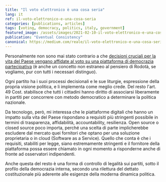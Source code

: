 ```yaml
---
title: "Il voto elettronico è una cosa seria"
lang: it
ref: il-voto-elettronico-e-una-cosa-seria
categories: [publications, articles]
tags: [voting, democracy, politics, italy, government]
featured_image: /assets/images/2021-02-10-il-voto-elettronico-e-una-cosa-seria.png
publication: "Eventual Consistency"
canonical: https://medium.com/reale/il-voto-elettronico-e-una-cosa-seria-3a2a926c02bd
---
```


Personalmente non sono mai stato contrario a che [decisioni cruciali per la vita del Paese vengano affidate al voto su una piattaforma di democrazia partecipativa](https://www.repubblica.it/politica/2021/02/10/news/m5s-voto-rousseau-286858795/) (è anche un concetto non estraneo al pensiero di Rodotà, se vogliamo, pur con tutti i necessari distinguo).

Ogni partito ha i suoi processi decisionali e le sue liturgie, espressione della propria visione politica, e li implementa come meglio crede. Del resto l'art. 49 Cost. stabilisce che tutti i cittadini hanno diritto di associarsi liberamente in partiti per concorrere con metodo democratico a determinare la politica nazionale.

Da tecnologo, però, mi interessa che le piattaforme digitali che hanno un impatto sulla vita del Paese rispondano a requisiti più stringenti possibile in termini di trasparenza, affidabilità, accountability, resilienza. Open source o closed source poco importa, perché una scelta di parte implicherebbe escludere dal mercato quei fornitori che optano per una soluzione proprietaria o in cloud (Software as a Service). Quello che conta è che i requisiti, stabiliti per legge, siano estremamente stringenti e il fornitore della piattaforma possa essere chiamato in ogni momento a risponderne anche di fronte ad osservatori indipendenti.

Anche questa del resto è una forma di controllo di legalità sui partiti, sotto il profilo della democrazia interna, secondo una rilettura del dettato costituzionale più aderente alle esigenze della moderna dinamica politica.
